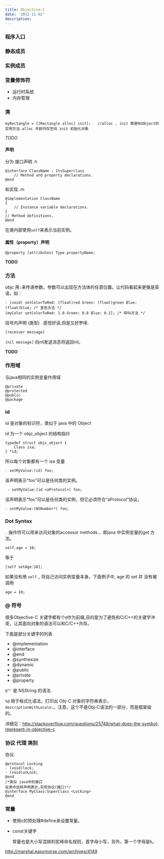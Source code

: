 ```yaml
---
title: Objective-C
date: '2012-11-02'
description:
---
```




### 程序入口

### 静态成员

### 实例成员

### 变量修饰符





- 运行时系统
- 内存管理





### 类

	myRectangle = [[Rectangle alloc] init];   //alloc , init 都是NSObject的实例方法.alloc 开辟内存空间 init 初始化对象
	
*TODO*

#### 声明

分为 接口声明 .h

	@interface ClassName : ItsSuperclass 
		// Method and property declarations.
	@end 

和实现 .m

	@implementation ClassName
	{
		// Instance variable declarations.
	}
	// Method definitions.
	@end

在类内部使用`self`来表示当前实例。


#### 属性（property）声明


	@property (attributes) Type propertyName;

**TODO**


### 方法

objc 用`:`来传递参数，参数可以出现在方法体的任意位置。让代码看起来更像是英语，如：

	- (void) setColorToRed: (float)red Green: (float)green Blue:(float)blue; /* 宣告方法 */
	[myColor setColorToRed: 1.0 Green: 0.8 Blue: 0.2]; /* 呼叫方法 */
	
括号内声明 (类型) . 感觉好读,但是又好罗嗦.

`[receiver message]`

`[nil message]`  向nil发送消息将返回nil。

**TODO**

### 作用域

与java相同的实例变量作用域

	@private
	@protected
	@public
	@package


### id

id 是对象的标识符，类似于 java 中的 Object 

id 为一个 objc_object 的结构指针

	typedef struct objc_object {
		Class isa;
	} *id;
	
所以每个对象都有一个 isa 变量

	- setMyValue:(id) foo;

该声明表示“foo”可以是任何类的实例。
 
	 - setMyValue:(id <aProtocol>) foo;

该声明表示“foo”可以是任何类的实例，但它必须符合“aProtocol”协议。

	- setMyValue:(NSNumber*) foo;

### Dot Syntax

`.` 操作符可以用来访问对象的accessor methods ，即java 中实例变量的get
方法。

	self.age = 10;
	
等于

	[self setAge:10];
	
如果没有用 `self.`, 将自己访问实例变量本身。下面例子中, age 的 set 并
没有被调用

	age = 10;
	
### @ 符号

很多Objective-C 关键字都有个`@`作为前缀,目的是为了避免和C/C++的关键字冲突，让其面向对象的语法可以和C/C++共存。

下面是部分关键字的列表

- @implementation
- @interface
- @end
- @synthesize
- @dynamic
- @public
- @private
- @property

`@""` 是 NSString 的语法.

`%@` 用于格式化语法，打印出 Obj-C 对象的字符串表示，`descriptionWithLocale:`。注意，这个不是Obj-C语法的一部分，而是框架级的。

详细见：http://stackoverflow.com/questions/25749/what-does-the-symbol-represent-in-objective-c

### 协议 代理 类别

协议:

	@protocol Locking
	- (void)lock;
	- (void)unLock;
	@end
	/*类似 java中的接口
	在类中这样声明表示,实现协议(接口)*/
	@interface MyClass:SuperClass <Locking>
	@end

### 常量

- 使用c的预处理#define来设置常量。
- const关键字

	常量也是大小写混排的驼峰命名规则，首字母小写，另外，第一个字母是k。
	
http://marshal.easymorse.com/archives/4149
